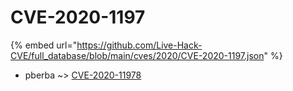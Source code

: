 # CVE-2020-1197
{% embed url="https://github.com/Live-Hack-CVE/full_database/blob/main/cves/2020/CVE-2020-1197.json" %}

* pberba ~> [CVE-2020-11978](https://www.alice-snow.ru/2020/database/cve-2020-1197/cve-2020-11978-pberba)